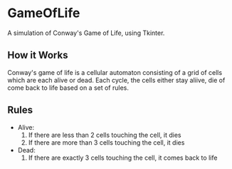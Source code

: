 # GameOfLife
A simulation of Conway's Game of Life, using Tkinter.
## How it Works
Conway's game of life is a cellular automaton consisting of a grid of cells which are each alive or dead. Each cycle, the cells either stay aliive, die of come back to life based on a set of rules.
## Rules
* Alive:
    1. If there are less than 2 cells touching the cell, it dies
    2. If there are more than 3 cells touching the cell, it dies
* Dead:
    1. If there are exactly 3 cells touching the cell, it comes back to life